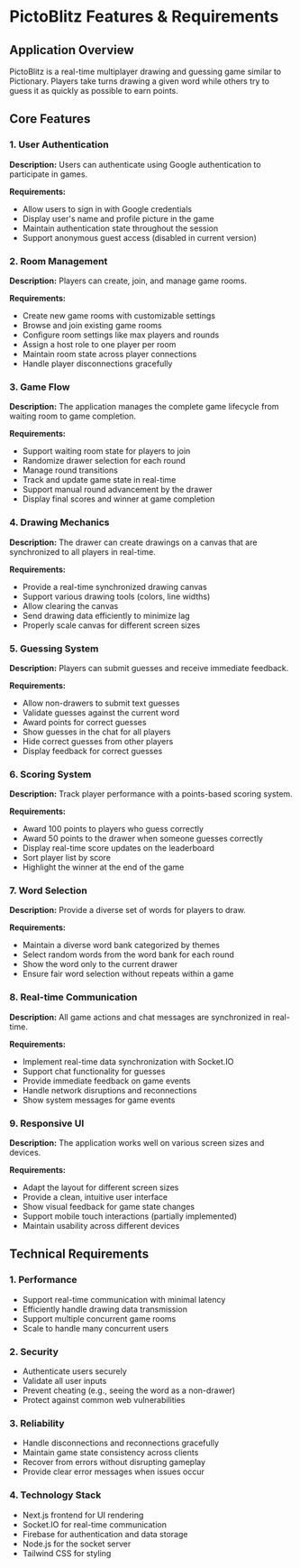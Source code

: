 # PictoBlitz Features & Requirements

## Application Overview
PictoBlitz is a real-time multiplayer drawing and guessing game similar to Pictionary. Players take turns drawing a given word while others try to guess it as quickly as possible to earn points.

## Core Features

### 1. User Authentication
**Description:** Users can authenticate using Google authentication to participate in games.

**Requirements:**
- Allow users to sign in with Google credentials
- Display user's name and profile picture in the game
- Maintain authentication state throughout the session
- Support anonymous guest access (disabled in current version)

### 2. Room Management
**Description:** Players can create, join, and manage game rooms.

**Requirements:**
- Create new game rooms with customizable settings
- Browse and join existing game rooms
- Configure room settings like max players and rounds
- Assign a host role to one player per room
- Maintain room state across player connections
- Handle player disconnections gracefully

### 3. Game Flow
**Description:** The application manages the complete game lifecycle from waiting room to game completion.

**Requirements:**
- Support waiting room state for players to join
- Randomize drawer selection for each round
- Manage round transitions
- Track and update game state in real-time
- Support manual round advancement by the drawer
- Display final scores and winner at game completion

### 4. Drawing Mechanics
**Description:** The drawer can create drawings on a canvas that are synchronized to all players in real-time.

**Requirements:**
- Provide a real-time synchronized drawing canvas
- Support various drawing tools (colors, line widths)
- Allow clearing the canvas
- Send drawing data efficiently to minimize lag
- Properly scale canvas for different screen sizes

### 5. Guessing System
**Description:** Players can submit guesses and receive immediate feedback.

**Requirements:**
- Allow non-drawers to submit text guesses
- Validate guesses against the current word
- Award points for correct guesses
- Show guesses in the chat for all players
- Hide correct guesses from other players
- Display feedback for correct guesses

### 6. Scoring System
**Description:** Track player performance with a points-based scoring system.

**Requirements:**
- Award 100 points to players who guess correctly
- Award 50 points to the drawer when someone guesses correctly
- Display real-time score updates on the leaderboard
- Sort player list by score
- Highlight the winner at the end of the game

### 7. Word Selection
**Description:** Provide a diverse set of words for players to draw.

**Requirements:**
- Maintain a diverse word bank categorized by themes
- Select random words from the word bank for each round
- Show the word only to the current drawer
- Ensure fair word selection without repeats within a game

### 8. Real-time Communication
**Description:** All game actions and chat messages are synchronized in real-time.

**Requirements:**
- Implement real-time data synchronization with Socket.IO
- Support chat functionality for guesses
- Provide immediate feedback on game events
- Handle network disruptions and reconnections
- Show system messages for game events

### 9. Responsive UI
**Description:** The application works well on various screen sizes and devices.

**Requirements:**
- Adapt the layout for different screen sizes
- Provide a clean, intuitive user interface
- Show visual feedback for game state changes
- Support mobile touch interactions (partially implemented)
- Maintain usability across different devices

## Technical Requirements

### 1. Performance
- Support real-time communication with minimal latency
- Efficiently handle drawing data transmission
- Support multiple concurrent game rooms
- Scale to handle many concurrent users

### 2. Security
- Authenticate users securely
- Validate all user inputs
- Prevent cheating (e.g., seeing the word as a non-drawer)
- Protect against common web vulnerabilities

### 3. Reliability
- Handle disconnections and reconnections gracefully
- Maintain game state consistency across clients
- Recover from errors without disrupting gameplay
- Provide clear error messages when issues occur

### 4. Technology Stack
- Next.js frontend for UI rendering
- Socket.IO for real-time communication
- Firebase for authentication and data storage
- Node.js for the socket server
- Tailwind CSS for styling